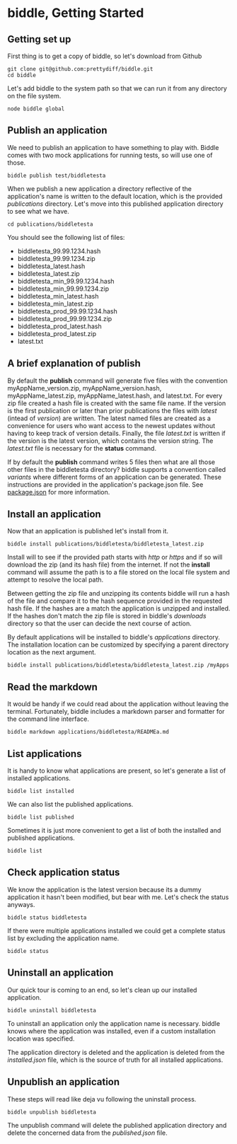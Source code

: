 # biddle, Getting Started

## Getting set up
First thing is to get a copy of biddle, so let's download from Github

    git clone git@github.com:prettydiff/biddle.git
    cd biddle

Let's add biddle to the system path so that we can run it from any directory on the file system.

    node biddle global

## Publish an application
We need to publish an application to have something to play with. Biddle comes with two mock applications for running tests, so will use one of those.

    biddle publish test/biddletesta

When we publish a new application a directory reflective of the application's name is written to the default location, which is the provided *publications* directory.  Let's move into this published application directory to see what we have.

    cd publications/biddletesta

You should see the following list of files:

* biddletesta_99.99.1234.hash
* biddletesta_99.99.1234.zip
* biddletesta_latest.hash
* biddletesta_latest.zip
* biddletesta_min_99.99.1234.hash
* biddletesta_min_99.99.1234.zip
* biddletesta_min_latest.hash
* biddletesta_min_latest.zip
* biddletesta_prod_99.99.1234.hash
* biddletesta_prod_99.99.1234.zip
* biddletesta_prod_latest.hash
* biddletesta_prod_latest.zip
* latest.txt

## A brief explanation of publish
By default the **publish** command will generate five files with the convention myAppName_version.zip, myAppName_version.hash, myAppName_latest.zip, myAppName_latest.hash, and latest.txt.  For every zip file created a hash file is created with the same file name.  If the version is the first publication or later than prior publications the files with *latest* (intead of *version*) are written.  The latest named files are created as a convenience for users who want access to the newest updates without having to keep track of version details.  Finally, the file *latest.txt* is written if the version is the latest version, which contains the version string.  The *latest.txt* file is necessary for the **status** command.

If by default the **publish** command writes 5 files then what are all those other files in the biddletesta directory?  biddle supports a convention called *variants* where different forms of an application can be generated.  These instructions are provided in the application's package.json file.  See [package.json](package.md) for more information.

## Install an application
Now that an application is published let's install from it.

    biddle install publications/biddletesta/biddletesta_latest.zip

Install will to see if the provided path starts with *http* or *https* and if so will download the zip (and its hash file) from the internet.  If not the **install** command will assume the path is to a file stored on the local file system and attempt to resolve the local path.

Between getting the zip file and unzipping its contents biddle will run a hash of the file and compare it to the hash sequence provided in the requested hash file.  If the hashes are a match the application is unzipped and installed.  If the hashes don't match the zip file is stored in biddle's *downloads* directory so that the user can decide the next course of action.

By default applications will be installed to biddle's *applications* directory.  The installation location can be customized by specifying a parent directory location as the next argument.

    biddle install publications/biddletesta/biddletesta_latest.zip /myApps

## Read the markdown
It would be handy if we could read about the application without leaving the terminal.  Fortunately, biddle includes a markdown parser and formatter for the command line interface.

    biddle markdown applications/biddletesta/READMEa.md

## List applications
It is handy to know what applications are present, so let's generate a list of installed applications.

    biddle list installed

We can also list the published applications.

    biddle list published

Sometimes it is just more convenient to get a list of both the installed and published applications.

    biddle list

## Check application status
We know the application is the latest version because its a dummy application it hasn't been modified, but bear with me.  Let's check the status anyways.

    biddle status biddletesta

If there were multiple applications installed we could get a complete status list by excluding the application name.

    biddle status

## Uninstall an application
Our quick tour is coming to an end, so let's clean up our installed application.

    biddle uninstall biddletesta

To uninstall an application only the application name is necessary.  biddle knows where the application was installed, even if a custom installation location was specified.

The application directory is deleted and the application is deleted from the *installed.json* file, which is the source of truth for all installed applications.

## Unpublish an application
These steps will read like deja vu following the uninstall process.

    biddle unpublish biddletesta

The unpublish command will delete the published application directory and delete the concerned data from the *published.json* file.
